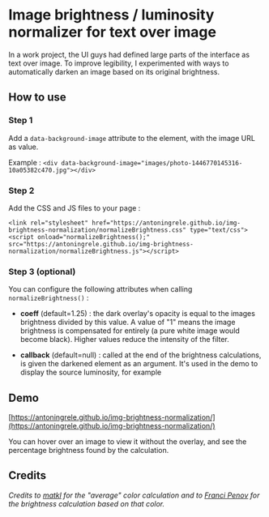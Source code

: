 # Image brightness / luminosity normalizer for text over image

In a work project, the UI guys had defined large parts of the interface as text over image. To improve legibility, I experimented with ways to automatically darken an image based on its original brightness.

## How to use

### Step 1

Add a `data-background-image` attribute to the element, with the image URL as value.

Example : `<div data-background-image="images/photo-1446770145316-10a05382c470.jpg"></div>`

### Step 2

Add the CSS and JS files to your page :

    <link rel="stylesheet" href="https://antoningrele.github.io/img-brightness-normalization/normalizeBrightness.css" type="text/css">
    <script onload="normalizeBrightness();" src="https://antoningrele.github.io/img-brightness-normalization/normalizeBrightness.js"></script>

### Step 3 (optional)

You can configure the following attributes when calling `normalizeBrightness()` :

*	**coeff** (default=1.25) : the dark overlay's opacity is equal to the images brightness divided by this value. A value of "1" means the image brightness is compensated for entirely (a pure white image would become black). Higher values reduce the intensity of the filter.

*	**callback** (default=null) : called at the end of the brightness calculations, is given the darkened element as an argument. It's used in the demo to display the source luminosity, for example

## Demo

[https://antoningrele.github.io/img-brightness-normalization/](https://antoningrele.github.io/img-brightness-normalization/)

You can hover over an image to view it without the overlay, and see the percentage brightness found by the calculation.

## Credits 

*Credits to [matkl](https://github.com/matkl/average-color/) for the "average" color calculation and to [Franci Penov](https://stackoverflow.com/a/596241/3083792) for the brightness calculation based on that color.*